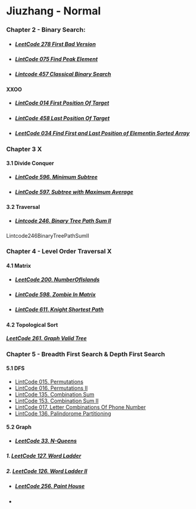 # Jiuzhang - Normal

### Chapter 2 - Binary Search:

+ ##### [LeetCode 278 First Bad Version](/src/leetcode/p251to300/LeetCode278FirstBadVersion.java)

+ ##### [LintCode 075 Find Peak Element](../../../../../../../../../karakoram/kb/kb0050/src/main/java/com/anonymouscorgi/karakoram/kb0050/LintCode075FindPeakElement.java)

+ ##### [Lintcode 457 Classical Binary Search](../../../../../../../../../karakoram/kb/kb0450/src/main/java/com/anonymouscorgi/karakoram/kb0450/LintCode457ClassicalBinarySearch.java)

#### XXOO

+ ##### [LintCode 014 First Position Of Target](../../../../../../../../../karakoram/kb/kb0000/src/main/java/com/anonymouscorgi/karakoram/kb0000/LintCode014FirstPositionOfTarget.java)

+ ##### [LintCode 458 Last Position Of Target](../../../../../../../../../karakoram/kb/kb0450/src/main/java/com/anonymouscorgi/karakoram/kb0450/LintCode458LastPositionOfTarget.java)

+ ##### [LeetCode 034 Find First and Last Position of Elementin Sorted Array](../../../../../../../../../karakoram/kb/kb0000/src/main/java/com/anonymouscorgi/karakoram/kb0000/LeetCode034FindFirstandLastPositionofElementinSortedArray.java)

### Chapter 3 X

#### 3.1 Divide Conquer

+ ##### [LintCode 596. Minimum Subtree](../../../../../../../../../karakoram/kb/kb0500/src/main/java/com/anonymouscorgi/karakoram/kb0500/LintCode596MinimumSubtree.java)

+ ##### [LintCode 597. Subtree with Maximum Average](../../../../../../../../../karakoram/kb/kb0500/src/main/java/com/anonymouscorgi/karakoram/kb0500/LintCode597SubtreewithMaximumAverage.java)

#### 3.2 Traversal

+ ##### [Lintcode 246. Binary Tree Path Sum II](../../../../../../../../../karakoram/kb/kb0200/src/main/java/com/anonymouscorgi/karakoram/kb0200/Lintcode246BinaryTreePathSumII.java)

Lintcode246BinaryTreePathSumII

### Chapter 4 - Level Order Traversal X

#### 4.1 Matrix

+ ##### [LeetCode 200. NumberOfIslands](../../../../../../../../../karakoram/kb/kb0200/src/main/java/com/anonymouscorgi/karakoram/kb0200/LeetCode200NumberOfIslands.java)

+ ##### [LintCode 598. Zombie In Matrix](../../../../../../../../../karakoram/kb/kb0500/src/main/java/com/anonymouscorgi/karakoram/kb0500/LintCode598ZombieInMatrix.java)

+ ##### [LintCode 611. Knight Shortest Path](../../../../../../../../../karakoram/kb/kb0600/src/main/java/com/anonymouscorgi/karakoram/kb0600/LintCode611KnightShortestPath.java)

#### 4.2 Topological Sort

#####  [LeetCode 261. Graph Valid Tree](/src/leetcode/p251to300/LeetCode261GraphValidTree.java)

### Chapter 5 - Breadth First Search & Depth First Search

#### 5.1 DFS

+ [LintCode 015. Permutations](../../../../../../../../../karakoram/kb/kb0000/src/main/java/com/anonymouscorgi/karakoram/kb0000/LintCode015Permutations.java)
+ [LintCode 016. Permutations II](../../../../../../../../../karakoram/kb/kb0000/src/main/java/com/anonymouscorgi/karakoram/kb0000/LintCode016PermutationsII.java)
+ [LintCode 135. Combination Sum](../../../../../../../../../karakoram/kb/kb0100/src/main/java/com/anonymouscorgi/karakoram/kb0100/LintCode135CombinationSum.java)
+ [LintCode 153. Combination Sum II](../../../../../../../../../karakoram/kb/kb0150/src/main/java/com/anonymouscorgi/karakoram/kb0150/LintCode153CombinationSumII.java)
+ [LintCode 017. Letter Combinations Of Phone Number](../../../../../../../../../karakoram/kb/kb0000/src/main/java/com/anonymouscorgi/karakoram/kb0000/LintCode017LetterCombinationsOfPhoneNumber.java)
+ [LintCode 136. Palindorome Partitioning](../../../../../../../../../karakoram/kb/kb0100/src/main/java/com/anonymouscorgi/karakoram/kb0100/LintCode136PalindoromePartitioning.java)

#### 5.2 Graph

+ ##### [LeetCode 33. N-Queens](../../../../../../../../../karakoram/kb/kb0000/src/main/java/com/anonymouscorgi/karakoram/kb0000/LintCode33NQueens.java)

##### 1. [LeetCode 127. Word Ladder](/src/leetcode/p101to150/LeetCode127WordLadder.java)

##### 2. [LeetCode 126. Word Ladder II](/src/leetcode/p101to150/LeetCode126WordLadderII.java)

+ ##### [LeetCode 256. Paint House](../../../../../../../../../karakoram/kb/kb0250/src/main/java/com/anonymouscorgi/karakoram/kb0250/LeetCode256PaintHouse.java)

+ [](../../../../../../../../../)
